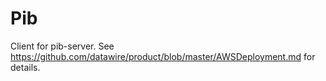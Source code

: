 # Pib

Client for pib-server.
See https://github.com/datawire/product/blob/master/AWSDeployment.md for details.
